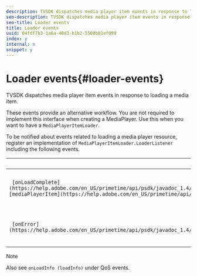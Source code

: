 ```yaml
---
description: TVSDK dispatches media player item events in response to loading a media item.
seo-description: TVSDK dispatches media player item events in response to loading a media item.
seo-title: Loader events
title: Loader events
uuid: 04fdf7b3-1a6a-40d3-b1b2-5508b81ef099
index: y
internal: n
snippet: y
---
```


# Loader events{#loader-events}

TVSDK dispatches media player item events in response to loading a media item.

These events provide an alternative workflow. You are not required to implement this interface when creating a MediaPlayer. Use this when you want to have a `MediaPlayerItemLoader`.

To be notified about events related to loading a media player resource, register an implementation of `MediaPlayerItemLoader.LoaderListener` including the following events.

|  Event  | Meaning  |
|---|---|
| ` [onLoadComplete](https://help.adobe.com/en_US/primetime/api/psdk/javadoc_1.4/com/adobe/mediacore/MediaPlayerItemLoader.LoaderListener.html#onLoadComplete(com.adobe.mediacore.MediaPlayerItem))( [mediaPlayerItem](https://help.adobe.com/en_US/primetime/api/psdk/javadoc_1.4/com/adobe/mediacore/MediaPlayerItem.html) playerItem)`  | Media resource loading completed successfully.  |
| ` [onError](https://help.adobe.com/en_US/primetime/api/psdk/javadoc_1.4/com/adobe/mediacore/MediaPlayerItemLoader.LoaderListener.html#onError(com.adobe.ave.MediaErrorCode,%20java.lang.String))` | A problem occurred with media resource loading.  |

>[!NOTE]
>
>Also see `onLoadInfo (loadInfo)` under QoS events.

